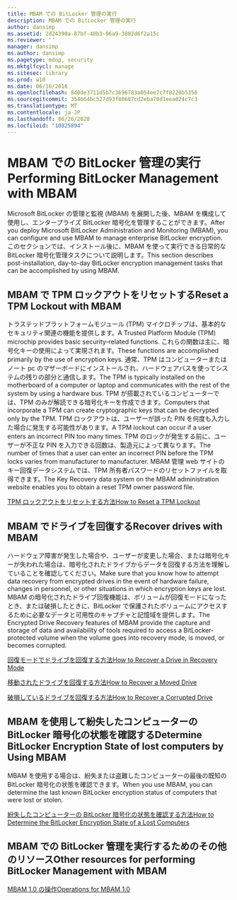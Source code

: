 ```yaml
---
title: MBAM での BitLocker 管理の実行
description: MBAM での BitLocker 管理の実行
author: dansimp
ms.assetid: 2d24390a-87bf-48b3-96a9-3882d6f2a15c
ms.reviewer: ''
manager: dansimp
ms.author: dansimp
ms.pagetype: mdop, security
ms.mktglfcycl: manage
ms.sitesec: library
ms.prod: w10
ms.date: 06/16/2016
ms.openlocfilehash: 8d0de3711d5b7c3696783a054ee7c7f8220b5356
ms.sourcegitcommit: 354664bc527d93f80687cd2eba70d1eea024c7c3
ms.translationtype: MT
ms.contentlocale: ja-JP
ms.lasthandoff: 06/26/2020
ms.locfileid: "10825894"
---
```

# <span data-ttu-id="43f80-103">MBAM での BitLocker 管理の実行</span><span class="sxs-lookup"><span data-stu-id="43f80-103">Performing BitLocker Management with MBAM</span></span>


<span data-ttu-id="43f80-104">Microsoft BitLocker の管理と監視 (MBAM) を展開した後、MBAM を構成して使用し、エンタープライズ BitLocker 暗号化を管理することができます。</span><span class="sxs-lookup"><span data-stu-id="43f80-104">After you deploy Microsoft BitLocker Administration and Monitoring (MBAM), you can configure and use MBAM to manage enterprise BitLocker encryption.</span></span> <span data-ttu-id="43f80-105">このセクションでは、インストール後に、MBAM を使って実行できる日常的な BitLocker 暗号化管理タスクについて説明します。</span><span class="sxs-lookup"><span data-stu-id="43f80-105">This section describes post-installation, day-to-day BitLocker encryption management tasks that can be accomplished by using MBAM.</span></span>

## <span data-ttu-id="43f80-106">MBAM で TPM ロックアウトをリセットする</span><span class="sxs-lookup"><span data-stu-id="43f80-106">Reset a TPM Lockout with MBAM</span></span>


<span data-ttu-id="43f80-107">トラステッドプラットフォームモジュール (TPM) マイクロチップは、基本的なセキュリティ関連の機能を提供します。</span><span class="sxs-lookup"><span data-stu-id="43f80-107">A Trusted Platform Module (TPM) microchip provides basic security-related functions.</span></span> <span data-ttu-id="43f80-108">これらの関数は主に、暗号化キーの使用によって実現されます。</span><span class="sxs-lookup"><span data-stu-id="43f80-108">These functions are accomplished primarily by the use of encryption keys.</span></span> <span data-ttu-id="43f80-109">通常、TPM はコンピューターまたはノート pc のマザーボードにインストールされ、ハードウェアバスを使ってシステムの残りの部分と通信します。</span><span class="sxs-lookup"><span data-stu-id="43f80-109">The TPM is typically installed on the motherboard of a computer or laptop and communicates with the rest of the system by using a hardware bus.</span></span> <span data-ttu-id="43f80-110">TPM が搭載されているコンピューターでは、TPM のみが解読できる暗号化キーを作成できます。</span><span class="sxs-lookup"><span data-stu-id="43f80-110">Computers that incorporate a TPM can create cryptographic keys that can be decrypted only by the TPM.</span></span> <span data-ttu-id="43f80-111">TPM ロックアウトは、ユーザーが誤った PIN を何度も入力した場合に発生する可能性があります。</span><span class="sxs-lookup"><span data-stu-id="43f80-111">A TPM lockout can occur if a user enters an incorrect PIN too many times.</span></span> <span data-ttu-id="43f80-112">TPM のロックが発生する前に、ユーザーが不正な PIN を入力できる回数は、製造元によって異なります。</span><span class="sxs-lookup"><span data-stu-id="43f80-112">The number of times that a user can enter an incorrect PIN before the TPM locks varies from manufacturer to manufacturer.</span></span> <span data-ttu-id="43f80-113">MBAM 管理 web サイトのキー回復データシステムでは、TPM 所有者パスワードのリセットファイルを取得できます。</span><span class="sxs-lookup"><span data-stu-id="43f80-113">The Key Recovery data system on the MBAM administration website enables you to obtain a reset TPM owner password file.</span></span>

[<span data-ttu-id="43f80-114">TPM ロックアウトをリセットする方法</span><span class="sxs-lookup"><span data-stu-id="43f80-114">How to Reset a TPM Lockout</span></span>](how-to-reset-a-tpm-lockout-mbam-1.md)

## <span data-ttu-id="43f80-115">MBAM でドライブを回復する</span><span class="sxs-lookup"><span data-stu-id="43f80-115">Recover drives with MBAM</span></span>


<span data-ttu-id="43f80-116">ハードウェア障害が発生した場合や、ユーザーが変更した場合、または暗号化キーが失われた場合は、暗号化されたドライブからデータを回復する方法を理解していることを確認してください。</span><span class="sxs-lookup"><span data-stu-id="43f80-116">Make sure that you know how to attempt data recovery from encrypted drives in the event of hardware failure, changes in personnel, or other situations in which encryption keys are lost.</span></span> <span data-ttu-id="43f80-117">MBAM の暗号化されたドライブ回復機能は、ボリュームが回復モードになったとき、または破損したときに、BitLocker で保護されたボリュームにアクセスするために必要なデータと可用性のキャプチャと記憶域を提供します。</span><span class="sxs-lookup"><span data-stu-id="43f80-117">The Encrypted Drive Recovery features of MBAM provide the capture and storage of data and availability of tools required to access a BitLocker-protected volume when the volume goes into recovery mode, is moved, or becomes corrupted.</span></span>

[<span data-ttu-id="43f80-118">回復モードでドライブを回復する方法</span><span class="sxs-lookup"><span data-stu-id="43f80-118">How to Recover a Drive in Recovery Mode</span></span>](how-to-recover-a-drive-in-recovery-mode-mbam-1.md)

[<span data-ttu-id="43f80-119">移動されたドライブを回復する方法</span><span class="sxs-lookup"><span data-stu-id="43f80-119">How to Recover a Moved Drive</span></span>](how-to-recover-a-moved-drive-mbam-1.md)

[<span data-ttu-id="43f80-120">破損しているドライブを回復する方法</span><span class="sxs-lookup"><span data-stu-id="43f80-120">How to Recover a Corrupted Drive</span></span>](how-to-recover-a-corrupted-drive-mbam-1.md)

## <span data-ttu-id="43f80-121">MBAM を使用して紛失したコンピューターの BitLocker 暗号化の状態を確認する</span><span class="sxs-lookup"><span data-stu-id="43f80-121">Determine BitLocker Encryption State of lost computers by Using MBAM</span></span>


<span data-ttu-id="43f80-122">MBAM を使用する場合は、紛失または盗難したコンピューターの最後の既知の BitLocker 暗号化の状態を確認できます。</span><span class="sxs-lookup"><span data-stu-id="43f80-122">When you use MBAM, you can determine the last known BitLocker encryption status of computers that were lost or stolen.</span></span>

[<span data-ttu-id="43f80-123">紛失したコンピューターの BitLocker 暗号化の状態を確認する方法</span><span class="sxs-lookup"><span data-stu-id="43f80-123">How to Determine the BitLocker Encryption State of a Lost Computers</span></span>](how-to-determine-the-bitlocker-encryption-state-of-a-lost-computers-mbam-1.md)

## <span data-ttu-id="43f80-124">MBAM での BitLocker 管理を実行するためのその他のリソース</span><span class="sxs-lookup"><span data-stu-id="43f80-124">Other resources for performing BitLocker Management with MBAM</span></span>


[<span data-ttu-id="43f80-125">MBAM 1.0 の操作</span><span class="sxs-lookup"><span data-stu-id="43f80-125">Operations for MBAM 1.0</span></span>](operations-for-mbam-10.md)

 

 





